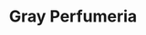 ---
title: "Gray Perfumeria"
url: /san-fernando-del-valle-de-catamarca/gray-perfumeria/
shop: Parfümerie
---
